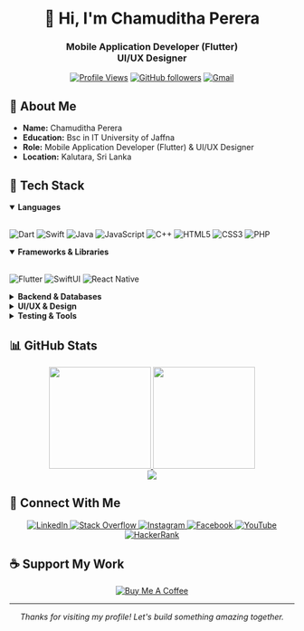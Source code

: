 # <div align="center">👋 Hi, I'm Chamuditha Perera</div>

<div align="center">
  <h3>Mobile Application Developer (Flutter) <br> UI/UX Designer</h3>
 
  [![Profile Views](https://komarev.com/ghpvc/?username=chamudithaperera)](https://github.com/Meghna-DAS/github-profile-views-counter)
  [![GitHub followers](https://img.shields.io/github/followers/chamudithaperera?label=Followers&style=social)](https://github.com/chamudithaperera?tab=followers)
  [![Gmail](https://img.shields.io/badge/Email-chamudithaperera.dev%40gmail.com-D14836?style=flat&logo=gmail&logoColor=white)](mailto:chamudithaperera.dev@gmail.com)
</div>

## 💫 About Me 

- **Name:** Chamuditha Perera
- **Education:** Bsc in IT University of Jaffna
- **Role:** Mobile Application Developer (Flutter) & UI/UX Designer
- **Location:** Kalutara, Sri Lanka

## 🚀 Tech Stack

<details open>
<summary><b>Languages</b></summary>
<br>
  
![Dart](https://img.shields.io/badge/Dart-0175C2?style=for-the-badge&logo=dart&logoColor=white)
![Swift](https://img.shields.io/badge/Swift-FA7343?style=for-the-badge&logo=swift&logoColor=white)
![Java](https://img.shields.io/badge/Java-ED8B00?style=for-the-badge&logo=java&logoColor=white)
![JavaScript](https://img.shields.io/badge/JavaScript-F7DF1E?style=for-the-badge&logo=javascript&logoColor=black)
![C++](https://img.shields.io/badge/C++-00599C?style=for-the-badge&logo=c%2B%2B&logoColor=white)
![HTML5](https://img.shields.io/badge/HTML5-E34F26?style=for-the-badge&logo=html5&logoColor=white)
![CSS3](https://img.shields.io/badge/CSS3-1572B6?style=for-the-badge&logo=css3&logoColor=white)
![PHP](https://img.shields.io/badge/PHP-777BB4?style=for-the-badge&logo=php&logoColor=white)
</details>

<details open>
<summary><b>Frameworks & Libraries</b></summary>
<br>
  
![Flutter](https://img.shields.io/badge/Flutter-02569B?style=for-the-badge&logo=flutter&logoColor=white)
![SwiftUI](https://img.shields.io/badge/SwiftUI-FA7343?style=for-the-badge&logo=swift&logoColor=white)
![React Native](https://img.shields.io/badge/React_Native-61DAFB?style=for-the-badge&logo=react&logoColor=black)
</details>

<details>
<summary><b>Backend & Databases</b></summary>
<br>
  
![Firebase](https://img.shields.io/badge/Firebase-FFCA28?style=for-the-badge&logo=firebase&logoColor=black)
![MongoDB](https://img.shields.io/badge/MongoDB-47A248?style=for-the-badge&logo=mongodb&logoColor=white)
![MySQL](https://img.shields.io/badge/MySQL-4479A1?style=for-the-badge&logo=mysql&logoColor=white)
![Node.js](https://img.shields.io/badge/Node.js-43853D?style=for-the-badge&logo=node.js&logoColor=white)
![Express](https://img.shields.io/badge/Express-000000?style=for-the-badge&logo=express&logoColor=white)
![Spring Boot](https://img.shields.io/badge/Spring_Boot-6DB33F?style=for-the-badge&logo=springboot&logoColor=white)
</details>

<details>
<summary><b>UI/UX & Design</b></summary>
<br>
  
![Figma](https://img.shields.io/badge/Figma-F24E1E?style=for-the-badge&logo=figma&logoColor=white)
![Photoshop](https://img.shields.io/badge/Photoshop-31A8FF?style=for-the-badge&logo=adobephotoshop&logoColor=white)
</details>

<details>
<summary><b>Testing & Tools</b></summary>
<br>
  
![Git](https://img.shields.io/badge/Git-F05032?style=for-the-badge&logo=git&logoColor=white)
![GitHub](https://img.shields.io/badge/GitHub-181717?style=for-the-badge&logo=github&logoColor=white)
![Firebase Test Lab](https://img.shields.io/badge/Firebase_Test_Lab-FFCA28?style=for-the-badge&logo=firebase&logoColor=black)
![Flutter DevTools](https://img.shields.io/badge/Flutter_DevTools-02569B?style=for-the-badge&logo=flutter&logoColor=white)
</details>

## 📊 GitHub Stats

<div align="center">
  <a href="https://github.com/chamudithaperera">
    <img height="180em" src="https://github-readme-stats.vercel.app/api?username=chamudithaperera&theme=tokyonight&show_icons=true&count_private=true" />
    <img height="180em" src="https://github-readme-stats.anuraghazra1.vercel.app/api/top-langs/?username=chamudithaperera&theme=tokyonight&hide_border=false&no-bg=true&no-frame=true&langs_count=8&layout=compact" />
  </a>
</div>

<div align="center">
  <img src="https://github-readme-streak-stats.herokuapp.com/?user=chamudithaperera&theme=tokyonight&hide_border=false" />
</div>

## 🤝 Connect With Me

<div align="center">
  <a href="https://linkedin.com/in/chamudithakavishan" target="_blank">
    <img src="https://img.shields.io/badge/LinkedIn-0077B5?style=for-the-badge&logo=linkedin&logoColor=white" alt="LinkedIn" />
  </a>
  <a href="https://stackoverflow.com/users/23240553/chamuditha-perera" target="_blank">
    <img src="https://img.shields.io/badge/Stack_Overflow-FE7A16?style=for-the-badge&logo=stack-overflow&logoColor=white" alt="Stack Overflow" />
  </a>
  <a href="https://instagram.com/chamuditha_kavishan" target="_blank">
    <img src="https://img.shields.io/badge/Instagram-E4405F?style=for-the-badge&logo=instagram&logoColor=white" alt="Instagram" />
  </a>
  <a href="https://fb.com/chamuditha.kavishan.1" target="_blank">
    <img src="https://img.shields.io/badge/Facebook-1877F2?style=for-the-badge&logo=facebook&logoColor=white" alt="Facebook" />
  </a>
  <a href="https://www.youtube.com/channel/UCXW5p2czIgUBx4khwhZrDPw" target="_blank">
    <img src="https://img.shields.io/badge/YouTube-FF0000?style=for-the-badge&logo=youtube&logoColor=white" alt="YouTube" />
  </a>
  <a href="https://www.hackerrank.com/chamudithakavis1" target="_blank">
    <img src="https://img.shields.io/badge/HackerRank-00EA64?style=for-the-badge&logo=hackerrank&logoColor=white" alt="HackerRank" />
  </a>
</div>

## ☕ Support My Work

<div align="center">
  <a href="https://www.buymeacoffee.com/chamudithaperera" target="_blank">
    <img src="https://img.shields.io/badge/Buy_Me_A_Coffee-FFDD00?style=for-the-badge&logo=buy-me-a-coffee&logoColor=black" alt="Buy Me A Coffee" />
  </a>
</div>

---

<div align="center">
  <i>Thanks for visiting my profile! Let's build something amazing together.</i>
</div>
